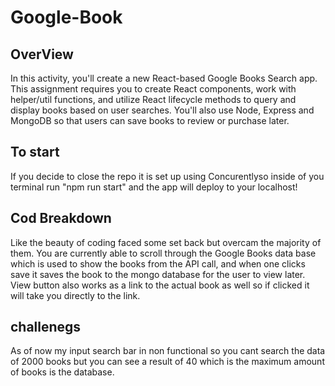 # Google-Book 
 
## OverView
In this activity, you'll create a new React-based Google Books Search app. This assignment requires you to create React components, work with helper/util functions, and utilize React lifecycle methods to query and display books based on user searches. You'll also use Node, Express and MongoDB so that users can save books to review or purchase later.

## To start
If you decide to close the repo it is set up using Concurentlyso inside of you terminal run "npm run start" and the app will deploy to your localhost!

## Cod Breakdown
Like the beauty of coding faced some set back but overcam the majority of them. You are currently able to scroll through the Google Books data base which is used to show the books from the API call, and when one clicks save it saves the book to the mongo database for the user to view later. View button also works as a link to the actual book as well so if clicked it will take you directly to the link. 

## challenegs
As of now my input search bar in non functional so you cant search the data of 2000 books but you can see a result of 40 which is the maximum amount of books is the database.